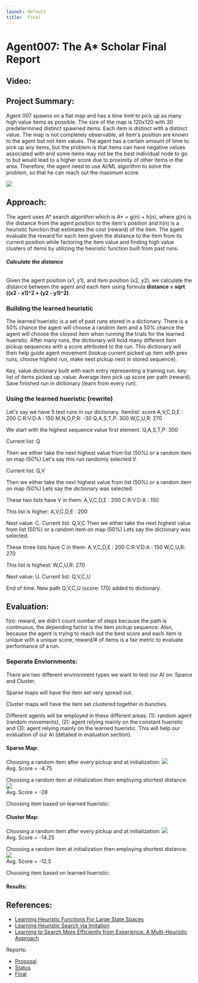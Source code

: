 ```yaml
---
layout: default
title:  Final
---
```


# Agent007: The A* Scholar Final Report

## Video:

## Project Summary:
Agent 007 spawns on a flat map and has a time limit to pick up as many high value items as possible. The size of the map is 120x120 
with 30 predetermined distinct spawned items. Each item is distinct with a distinct value. The map is not completely observable, all item's position are known to the agent but not item values. The agent has a certain amount of time to pick up any items, but the problem is that items can have negative values associated with and some items may not be the best individual node to go to but would lead to a higher score due to proximity of other items in the area. Therefore, the agent need to use AI/ML algorithm to solve the problem, so that he can reach out the maximum score.

![](ClusteringVisualized.png?raw=true)<br>

## Approach:
The agent uses A* search algorithm which is A* = g(n) + h(n), where g(n) is the distance from the agent position to the item's position and h(n) is a heuristic function that estimates the cost (reward) of the item. The agent evaluate the reward for each item given the distance to the item from its current position while factoring the item value and finding high value clusters of items by utilizing the heuristic function built from past runs.

###### **Calculate the distance**
Given the agent position (x1, y1), and item position (x2, y2), we calculate the distance between the agent and each item using formula **distance = sqrt ((x2 - x1)^2 + (y2 - y1)^2)**. 

### Building the learned heuristic
The learned hueristic is a set of past runs stored in a dictionary. There is a 50% chance the agent will choose a random item and a 50% chance the agent will choose the closest item when running the trials for the learned hueristic. After many runs, the dictionary will hold many different item pickup sequences with a score attributed to the run. This dictionary will then help guide agent movement (lookup current picked up item with prev runs, choose highest run, make next pickup next in stored sequence).

Key, value dictionary built with each entry representing a training run.
key: list of items picked up.
value: Average item pick up score per path (reward).
Save finished run in dictionary (learn from every run).

### Using the learned hueristic (rewrite)
Let's say we have 5 test runs in our dictionary.
Itemlist: score
A,V,C,D,E : 200
C:R:V:D:A : 150
M,N,O,P,R: -30
Q,A,S,T,P: 300
W,C,U,R: 270

We start with the highest sequence value first element.
Q,A,S,T,P: 300

Current list: Q

Then we either take the next highest value from list (50%) or a random item on map (50%)
Let's say this run randomly selected V.

Current list: Q,V

Then we either take the next highest value from list (50%) or a random item on map (50%)
Lets say the dictionary was selected. 

These two lists have V in them:
A,V,C,D,E : 200
C:R:V:D:A : 150

This list is higher:
A,V,C,D,E : 200

Next value: C.
Current list: Q,V,C
Then we either take the next highest value from list (50%) or a random item on map (50%)
Lets say the dictionary was selected. 

These three lists have C in them:
A,V,C,D,E : 200
C:R:V:D:A : 150
W,C,U,R: 270

This list is highest:
W,C,U,R: 270

Next value: U.
Current list: Q,V,C,U

End of time.
New path Q,V,C,U (score: 170)
added to dictionary.


## Evaluation:
f(n): reward, we didn’t count number of steps because the path is continuous, the depending factor is the item pickup sequence. Also, because the agent is trying to reach out the best score and each item is unique with a unique score, reward/# of items is a fair metric to evaluate performance of a run.

### Seperate Enviornments:
There are two different environment types we want to test our AI on: Sparce and Cluster.

Sparse maps will have the item set very spread out. 

Cluster maps will have the item set clustered together in bunches. 

Different agents will be employed in these different areas. (1): random agent (random movements), (2): agent relying mainly on the constant hueristic and (3): agent relying mainly on the learned hueristic. This will help our evaluation of our AI (detailed in evaluation section).

#### Sparse Map:
Choosing a random item after every pickup and at initialization: 
![](RandomSparse.png?raw=true)<br>
Avg. Score = -4.75 

Choosing a random item at initialization then employing shortest distance:
![](ShortestPathSparse.png?raw=true)<br>
Avg. Score = -28

Choosing item based on learned hueristic: 


#### Cluster Map:

Choosing a random item after every pickup and at initialization: 
![](RandomCluster.png?raw=true)<br>
Avg. Score = -14.25 

Choosing a random item at initialization then employing shortest distance:
![](ShortestPathCluster.png?raw=true)<br>
Avg. Score = -12.5

Choosing item based on learned hueristic: 

#### Results:


## References:
- [Learning Heuristic Functions For Large State Spaces](https://www.sciencedirect.com/science/article/pii/S0004370211000877?fbclid=IwAR3o29EXShje6HAfJ-OC908yusSttGQ1AaaLXFmG_2wmK_0_tiwZCSYQCDI) 
- [Learning Heuristic Search via Imitation](http://proceedings.mlr.press/v78/bhardwaj17a/bhardwaj17a.pdf)
- [Learning to Search More Efficiently from Experience: A Multi-Heuristic Approach](https://www.cs.cmu.edu/~maxim/files/learningtosearch_socs15.pdf)

Reports:

- [Proposal](proposal.html)
- [Status](status.html)
- [Final](final.html)


